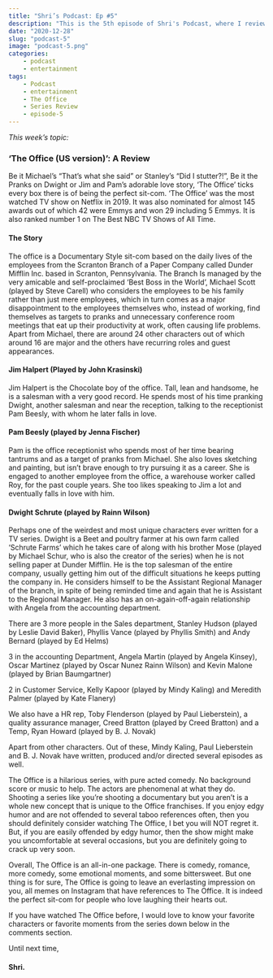 ```yaml
---
title: "Shri’s Podcast: Ep #5"
description: "This is the 5th episode of Shri's Podcast, where I review the Popular American sit-com, The Office. Happy reading.."
date: "2020-12-28"
slug: "podcast-5"
image: "podcast-5.png"
categories:
    - podcast
    - entertainment
tags:
    - Podcast
    - entertainment
    - The Office
    - Series Review
    - episode-5
---
```


*This week’s topic:*
### ‘The Office (US version)’: A Review

 

Be it Michael’s “That’s what she said” or Stanley’s “Did I stutter?!”, Be it the Pranks on Dwight or Jim and Pam’s adorable love story, ‘The Office’ ticks every box there is of being the perfect sit-com. ‘The Office’ was the most watched TV show on Netflix in 2019.  It was also nominated for almost 145 awards out of which 42 were Emmys and won 29 including 5 Emmys. It is also ranked number 1 on The Best NBC TV Shows of All Time.

#### The Story

The office is a Documentary Style sit-com based on the daily lives of the employees from the Scranton Branch of a Paper Company called Dunder Mifflin Inc. based in Scranton, Pennsylvania. The Branch Is managed by the very amicable and self-proclaimed ‘Best Boss in the World’, Michael Scott (played by Steve Carell) who considers the employees to be his family rather than just mere employees, which in turn comes as a major disappointment to the employees themselves who, instead of working, find themselves as targets to pranks and unnecessary conference room meetings that eat up their productivity at work, often causing life problems. Apart from Michael, there are around 24 other characters out of which around 16 are major and the others have recurring roles and guest appearances.

#### Jim Halpert (Played by John Krasinski)

Jim Halpert is the Chocolate boy of the office. Tall, lean and handsome, he is a salesman with a very good record. He spends most of his time pranking Dwight, another salesman and near the reception, talking to the receptionist Pam Beesly, with whom he later falls in love.

#### Pam Beesly (played by Jenna Fischer)

Pam is the office receptionist who spends most of her time bearing tantrums and as a target of pranks from Michael. She also loves sketching and painting, but isn’t brave enough to try pursuing it as a career. She is engaged to another employee from the office, a warehouse worker called Roy, for the past couple years. She too likes speaking to Jim a lot and eventually falls in love with him.

#### Dwight Schrute (played by Rainn Wilson)

Perhaps one of the weirdest and most unique characters ever written for a TV series. Dwight is a Beet and poultry farmer at his own farm called ‘Schrute Farms’ which he takes care of along with his brother Mose (played by Michael Schur, who is also the creator of the series) when he is not selling paper at Dunder Mifflin. He is the top salesman of the entire company, usually getting him out of the difficult situations he keeps putting the company in. He considers himself to be the Assistant Regional Manager of the branch, in spite of being reminded time and again that he is Assistant to the Regional Manager. He also has an on-again-off-again relationship with Angela from the accounting department.

There are 3 more people in the Sales department, Stanley Hudson (played by Leslie David Baker), Phyllis Vance (played by Phyllis Smith) and Andy Bernard (played by Ed Helms)

3 in the accounting Department, Angela Martin (played by Angela Kinsey), Oscar Martinez (played by Oscar Nunez Rainn Wilson) and Kevin Malone (played by Brian Baumgartner)

2 in Customer Service, Kelly Kapoor (played by Mindy Kaling) and Meredith Palmer (played by Kate Flanery)

We also have a HR rep, Toby Flenderson (played by Paul Lieberstein), a quality assurance manager, Creed Bratton (played by Creed Bratton) and a Temp, Ryan Howard (played by B. J. Novak)

Apart from other characters. Out of these, Mindy Kaling, Paul Lieberstein and B. J. Novak have written, produced and/or directed several episodes as well.

The Office is a hilarious series, with pure acted comedy. No background score or music to help. The actors are phenomenal at what they do. Shooting a series like you’re shooting a documentary but you aren’t is a whole new concept that is unique to the Office franchises. If you enjoy edgy humor and are not offended to several taboo references often, then you should definitely consider watching The Office, I bet you will NOT regret it. But, if you are easily offended by edgy humor, then the show might make you uncomfortable at several occasions, but you are definitely going to crack up very soon.

Overall, The Office is an all-in-one package. There is comedy, romance, more comedy, some emotional moments, and some bittersweet. But one thing is for sure, The Office is going to leave an everlasting impression on you, all memes on Instagram that have references to The Office. It is indeed the perfect sit-com for people who love laughing their hearts out.

If you have watched The Office before, I would love to know your favorite characters or favorite moments from the series down below in the comments section.

Until next time, 

 
#### Shri.